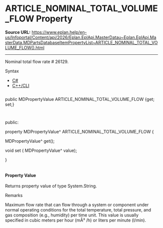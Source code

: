 # ARTICLE_NOMINAL_TOTAL_VOLUME_FLOW Property

**Source URL:** https://www.eplan.help/en-us/Infoportal/Content/api/2026/Eplan.EplApi.MasterDatau~Eplan.EplApi.MasterData.MDPartsDatabaseItemPropertyList~ARTICLE_NOMINAL_TOTAL_VOLUME_FLOW().html

---

Nominal total flow rate # 26129.

Syntax

- [C#](#i-syntax-CS)
- [C++/CLI](#i-syntax-CPP2005)

```
```
public MDPropertyValue ARTICLE_NOMINAL_TOTAL_VOLUME_FLOW {get; set;}
```
```

```
```
public:

property MDPropertyValue^ ARTICLE_NOMINAL_TOTAL_VOLUME_FLOW {

   MDPropertyValue^ get();

   void set (    MDPropertyValue^ value);

}
```
```

#### Property Value

Returns property value of type System.String.

Remarks

Maximum flow rate that can flow through a system or component under normal operating conditions for the total temperature, total pressure, and gas composition (e.g., humidity) per time unit. This value is usually specified in cubic meters per hour (mÂ³ /h) or liters per minute (l/min).
